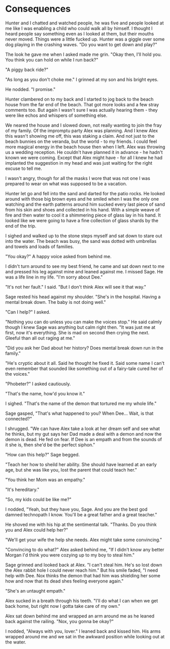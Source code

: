 # Consequences

Hunter and I chatted and watched people, he was five and people looked at me like I was enabling a child who could walk all by himself.  I thought I heard people say something even as I looked at them, but their mouths never moved.  Things were a little fucked up.  Hunter was a giggle over some dog playing in the crashing waves.  "Do you want to get down and play?"

The look he gave me when I asked made me grin.  "Okay then, I'll hold you.  You think you can hold on while I run back?"

"A piggy back ride?"

"As long as you don't choke me."  I grinned at my son and his bright eyes.

He nodded.  "I promise."

Hunter clambered on to my back and I started to jog back to the beach house from the far end of the beach.  That got more looks and a few stray comments too.  But again I wasn't sure I was actually hearing them - they were like echos and whispers of something else.  

We neared the house and I slowed down, not really wanting to join the fray of my family.  Of the impromptu party Alex was planning.  And I knew Alex this wasn't showing me off, this was staking a claim.  And not just to the beach bunnies on the veranda, but the world - to my friends.  I could feel more magical energy in the beach house then when I left.  Alex was throwing us a wedding reception.  He couldn't have planned it in advance - he hadn't known we were coming.  Except that Alex might have - for all I knew he had implanted the suggestion in my head and was just waiting for the right excuse to tell me.

I wasn't angry, though for all the masks I wore that was not one I was prepared to wear on what was supposed to be a vacation.

Hunter let go and fell into the sand and darted for the patio rocks.  He looked around with those big brown eyes and he smiled when I was the only one watching and the earth patterns around him sucked every last piece of sand from his skin and shoes and collected in his hand.  With a simple weave of fire and then water to cool it a shimmering piece of glass lay in his hand.  It looked like we were going to have a fine collection of glass shards by the end of the trip.

I sighed and walked up to the stone steps myself and sat down to stare out into the water.  The beach was busy, the sand was dotted with umbrellas and towels and loads of families.  

"You okay?"  A happy voice asked from behind me.

I didn't turn around to see my best friend, he came and sat down next to me and pressed his leg against mine and leaned against me.  I missed Sage.  He was a life line in my life.  "I'm sorry about Dee."

"It's not her fault."  I said.  "But I don't think Alex will see it that way."

Sage rested his head against my shoulder.  "She's in the hospital.  Having a mental break down.  The baby is not doing well."

"Can I help?"  I asked.

"Nothing you can do unless you can make the voices stop."  He said calmly though I knew Sage was anything but calm right then.  "It was just me at first, now it's everything.  She is mad on second then crying the next.  Gleeful than all out raging at me."

"Did you ask her Dad about her history?  Does mental break down run in the family."

"He's cryptic about it all.  Said he thought he fixed it.  Said some name I can't even remember that sounded like something out of a fairy-tale cured her of the voices."

"Phobeter?"  I asked cautiously.

"That's the name, how'd you know it."

I sighed.  "That's the name of the demon that tortured me my whole life."

Sage gasped, "That's what happened to you?  When Dee...  Wait, is that connected?"

I shrugged.  "We can have Alex take a look at her dream self and see what he thinks, but my gut says her Dad made a deal with a demon and now the demon is dead.  He fed on fear.  If Dee is an empath and from the sounds of it she is, then she'd be the perfect siphon."

"How can this help?"  Sage begged.

"Teach her how to sheild her ability.  She should have learned at an early age, but she was like you, lost the parent that could teach her."

"You think her Mom was an empathy."

"It's hereditary."

"So, my kids could be like me?"

I nodded, "Yeah, but they have you, Sage.  And you are the best god damned technopath I know.  You'll be a great father and a great teacher."

He shoved me with his hip at the sentimental talk.  "Thanks.  Do you think you and Alex could help her?"

"We'll get your wife the help she needs.  Alex might take some convincing."

"Convincing to do what?"  Alex asked behind me, "If I didn't know any better Morgan I'd think you were cozying up to my boy to steal him."

Sage grinned and looked back at Alex.  "I can't steal him.  He's so lost down the Alex rabbit hole I could never reach him."  But his smile faded, "I need help with Dee.  Nox thinks the demon that had him was shielding her some how and now that its dead shes feeling everyone again."

"She's an untaught empath."

Alex sucked in a breath through his teeth.  "I'll do what I can when we get back home, but right now I gotta take care of my own."

Alex sat down behind me and wrapped an arm around me as he leaned back against the railing.  "Nox, you gonna be okay?"

I nodded, "Always with you, lover."  I leaned back and kissed him.  His arms wrapped around me and we sat in the awkward position while looking out at the water.

 